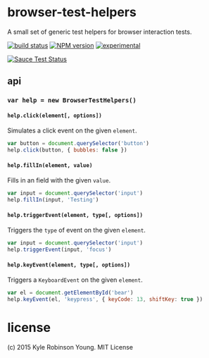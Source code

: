 # browser-test-helpers

A small set of generic test helpers for browser interaction tests.

[![build status](https://secure.travis-ci.org/shama/browser-test-helpers.svg)](https://travis-ci.org/shama/browser-test-helpers)
[![NPM version](https://badge.fury.io/js/browser-test-helpers.svg)](https://badge.fury.io/js/browser-test-helpers)
[![experimental](http://hughsk.github.io/stability-badges/dist/experimental.svg)](http://github.com/hughsk/stability-badges)

[![Sauce Test Status](https://saucelabs.com/browser-matrix/shama.svg)](https://saucelabs.com/u/shama)

## api

### `var help = new BrowserTestHelpers()`

#### `help.click(element[, options])`
Simulates a click event on the given `element`.

```js
var button = document.querySelector('button')
help.click(button, { bubbles: false })
```

#### `help.fillIn(element, value)`
Fills in an field with the given `value`.

```js
var input = document.querySelector('input')
help.fillIn(input, 'Testing')
```

#### `help.triggerEvent(element, type[, options])`
Triggers the `type` of event on the given `element`.

```js
var input = document.querySelector('input')
help.triggerEvent(input, 'focus')
```

#### `help.keyEvent(element, type[, options])`
Triggers a `KeyboardEvent` on the given `element`.

```js
var el = document.getElementById('bear')
help.keyEvent(el, 'keypress', { keyCode: 13, shiftKey: true })
```

# license
(c) 2015 Kyle Robinson Young. MIT License
